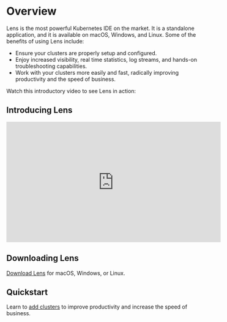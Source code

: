 # Overview

Lens is the most powerful Kubernetes IDE on the market. It is a standalone application, and it is available on macOS, Windows, and Linux. Some of the benefits of using Lens include:

* Ensure your clusters are properly setup and configured.
* Enjoy increased visibility, real time statistics, log streams, and hands-on troubleshooting capabilities.
* Work with your clusters more easily and fast, radically improving productivity and the speed of business.

Watch this introductory video to see Lens in action:


## Introducing Lens

<iframe width="560" height="315" src="https://www.youtube.com/embed/04v2ODsmtIs" frameborder="0" allow="accelerometer; autoplay; clipboard-write; encrypted-media; gyroscope; picture-in-picture" allowfullscreen></iframe>


## Downloading Lens

[Download Lens](https://github.com/lensapp/lens/releases) for macOS, Windows, or Linux.


## Quickstart

Learn to [add clusters](/clusters/add-cluster/) to improve productivity and increase the speed of business.
